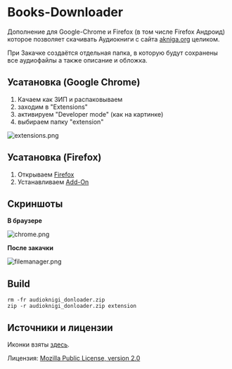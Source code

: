 # Books-Downloader

Дополнение для Google-Chrome и Firefox (в том числе Firefox Андроид) которое позволяет скачивать Аудиокниги с сайта
[akniga.org](https://akniga.org/) целиком.

При Закачке создаётся отдельная папка, в которую будут сохранены все аудиофайлы а также описание и обложка.

## Усатановка (Google Chrome)

1. Качаем как ЗИП и распаковываем
2. заходим в "Extensions"
3. активируем "Developer mode" (как на картинке) 
4. выбираем папку "extension"

![extensions.png](readme/extensions.png)

## Усатановка (Firefox)

1. Открываем [Firefox](https://www.mozilla.org/de/firefox/new/)
2. Устанавливаем [Add-On](https://addons.mozilla.org/de/firefox/addon/books-downloader/)

## Скриншоты
**В браузере**

![chrome.png](readme/chrome.png)

**После закачки**

![filemanager.png](readme/filemanager.png)

## Build

```shell
rm -fr audioknigi_donloader.zip
zip -r audioknigi_donloader.zip extension
```

## Источники и лицензии

Иконки взяты [здесь](http://www.iconarchive.com/show/small-n-flat-icons-by-paomedia/book-bookmark-icon.html).

Лицензия: [Mozilla Public License, version 2.0](https://www.mozilla.org/en-US/MPL/2.0/)
